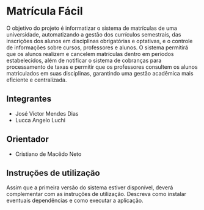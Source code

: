 # Matrícula Fácil
O objetivo do projeto é informatizar o sistema de matrículas de uma universidade, automatizando a gestão dos currículos semestrais, das inscrições dos alunos em disciplinas obrigatórias e optativas, e o controle de informações sobre cursos, professores e alunos. O sistema permitirá que os alunos realizem e cancelem matrículas dentro em períodos estabelecidos, além de notificar o sistema de cobranças para processamento de taxas e permitir que os professores consultem os alunos matriculados em suas disciplinas, garantindo uma gestão acadêmica mais eficiente e centralizada.

## Integrantes
* José Victor Mendes Dias
* Lucca Angelo Luchi

## Orientador
* Cristiano de Macêdo Neto

## Instruções de utilização
Assim que a primeira versão do sistema estiver disponível, deverá complementar com as instruções de utilização. Descreva como instalar eventuais dependências e como executar a aplicação.
